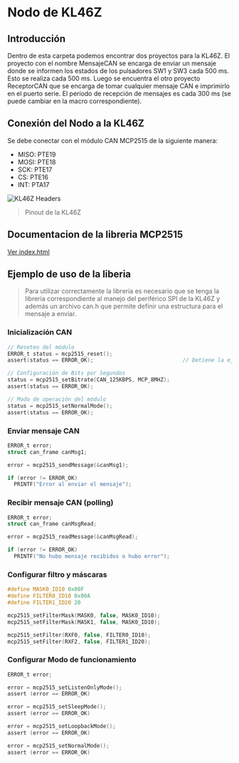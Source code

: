 # Nodo de KL46Z

## Introducción

Dentro de esta carpeta podemos encontrar dos proyectos para la KL46Z. El proyecto con el nombre MensajeCAN se encarga de enviar un mensaje donde se informen
los estados de los pulsadores SW1 y SW3 cada 500 ms. Esto se realiza cada 500 ms. Luego se encuentra el otro proyecto ReceptorCAN que se encarga de tomar
cualquier mensaje CAN e imprimirlo en el puerto serie. El período de recepción de mensajes es cada 300 ms (se puede cambiar en la macro correspondiente).

## Conexión del Nodo a la KL46Z

Se debe conectar con el módulo CAN MCP2515 de la siguiente manera:
* MISO: PTE19
* MOSI: PTE18
* SCK: PTE17
* CS: PTE16
* INT: PTA17

![KL46Z Headers](https://github.com/Agustin586/Ejemplos-SD2/blob/main/image/Nodos%20can/frdm-kl46z_headers.png)
> Pinout de la KL46Z

## Documentacion de la libreria MCP2515
[Ver index.html](https://agustin586.github.io/Ejemplos-SD2/)

## Ejemplo de uso de la liberia

> Para utilizar correctamente la libreria es necesario que se tenga la libreria correspondiente al manejo del periférico SPI de la KL46Z
> y además un archivo can.h que permite definir una estructura para el mensaje a enviar.

### Inicialización CAN

```c
// Reseteo del módulo
ERROR_t status = mcp2515_reset();                
assert(status == ERROR_OK);                            // Detiene la ejecución del programa

// Configuración de Bits por Segundos
status = mcp2515_setBitrate(CAN_125KBPS, MCP_8MHZ);
assert(status == ERROR_OK);

// Modo de operación del módulo
status = mcp2515_setNormalMode();
assert(status == ERROR_OK);
```

### Enviar mensaje CAN
```c
ERROR_t error;
struct can_frame canMsg1;

error = mcp2515_sendMessage(&canMsg1);

if (error != ERROR_OK)
  PRINTF("Error al enviar el mensaje");
```

### Recibir mensaje CAN (polling)
```c
ERROR_t error;
struct can_frame canMsgRead;

error = mcp2515_readMessage(&canMsgRead);

if (error != ERROR_OK)
  PRINTF("No hubo mensaje recibidos o hubo error");
```
### Configurar filtro y máscaras
```c
#define MASK0_ID10 0x00F
#define FILTER0_ID10 0x00A
#define FILTER1_ID20 20

mcp2515_setFilterMask(MASK0, false, MASK0_ID10);
mcp2515_setFilterMask(MASK1, false, MASK0_ID10);

mcp2515_setFilter(RXF0, false, FILTER0_ID10);
mcp2515_setFilter(RXF2, false, FILTER1_ID20);
```

### Configurar Modo de funcionamiento
```c
ERROR_t error;

error = mcp2515_setListenOnlyMode();
assert (error == ERROR_OK)

error = mcp2515_setSleepMode();
assert (error == ERROR_OK)

error = mcp2515_setLoopbackMode();
assert (error == ERROR_OK)

error = mcp2515_setNormalMode();
assert (error == ERROR_OK)
```

